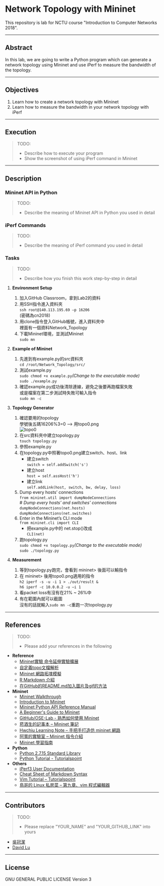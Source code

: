 # Network Topology with Mininet

This repository is lab for NCTU course "Introduction to Computer Networks 2018".

---
## Abstract

In this lab, we are going to write a Python program which can generate a network topology using Mininet and use iPerf to measure the bandwidth of the topology.

---
## Objectives

1. Learn how to create a network topology with Mininet
2. Learn how to measure the bandwidth in your network topology with iPerf

---
## Execution

> TODO: 
> * Describe how to execute your program
> * Show the screenshot of using iPerf command in Mininet

---
## Description

### Mininet API in Python

> TODO:
> * Describe the meaning of Mininet API in Python you used in detail

### iPerf Commands

> TODO:
> * Describe the meaning of iPerf command you used in detail

### Tasks

> TODO:
> * Describe how you finish this work step-by-step in detail

1. **Environment Setup**

   1) 加入GitHub Classroom，拿到Lab2的資料
   2) 用SSH指令進入資料夾  
      `ssh root@140.113.195.69 –p 16206`  
      (密碼為cn2018)
   3) 用clone指令登入GitHub帳號，進入資料夾中  
      裡面有一個資料Network_Topology
   4) 下載Mininet環境，並測試Mininet  
      `sudo mn`
    

2. **Example of Mininet**

   1) 先進到有example.py的src資料夾  
     `cd /root/Network_Topology/src/`  
   2) 測試example.py  
     `sudo chmod +x example.py`*(Change to the executable mode)*  
     `sudo ./example.py`  
   3) 確認example.py成功後清除連線，避免之後要再跑檔案失敗  
      或是檔案在第二步測試時失敗可輸入指令  
     `sudo mn -c`


3. **Topology Generator**

   1) 確認要用的topology  
      學號後五碼16206%3=0 --> 用topo0.png  
      ![topo0](https://github.com/nctucn/lab2-kuanchiehwu/blob/master/src/topo/topo0.png)
   2) 在src資料夾中建立topology.py  
      `touch topology.py`  
   3) 參照example.py  
   4) 在topology.py中照著topo0.png建立switch、host、link  
      * 建立switch  
        `switch = self.addSwitch('s')`  
      * 建立host  
        `host = self.assHost('h')`  
      * 建立link  
        `self.addLink(host, switch, bw, delay, loss)`  
   5) Dump every hosts’ connections  
      `from mininet.util import dumpNodeConnections`  
      \# *Dump every hosts’ and switches’ connections*  
      `dumpNodeConnections(net.hosts)`  
      `dumpNodeConnections(net.switches)`  
   6) Enter in the Mininet’s CLI mode  
      `from mininet.cli import CLI`
      * 把example.py中的 net.stop()改成  
      `CLI(net)`  
   7) 跑topology.py  
      `sudo chmod +x topology.py`*(Change to the executable mode)*  
      `sudo ./topology.py`  


4. **Measurement**  

   1) 等到topology.py跑完，會看到 mininet> 後面可以輸指令  
   2) 在 mininet> 後用topo0.png適用的指令  
      `h2 iperf -s -u -i 1 > ./out/result &`  
      `h6 iperf -c 10.0.0.2 -u –i 1`  
   3) 看packet loss有沒有在21% ~ 26%中  
   4) 有在範圍內就可以截圖  
      沒有的話就輸入`sudo mn -c`重跑一次topology.py

---
## References

> TODO: 
> * Please add your references in the following
* **Reference**
    * [Mininet實驗 命令延伸實驗擴展](https://www.cnblogs.com/qq952693358/p/5882931.html)
    * [自定義topo文檔解析](https://hk.saowen.com/a/bec15fcc5f83404bce2c3724394fa8e8e9404d8d52f049a925517f770619ff80)
    * [Mininet 網路拓墣模擬](https://ithelp.ithome.com.tw/articles/10197633)
    * [R Markdown 介紹](https://bookdown.org/tpemartin/rmarkdown_intro/markdown-syntax.html)  
    * [在GitHub的README.md加入圖片及gif的方法](https://medium.com/@stephyang/在github的readme-md加入圖片及gif的方法-7282a4a63141)
* **Mininet**
    * [Mininet Walkthrough](http://mininet.org/walkthrough/)
    * [Introduction to Mininet](https://github.com/mininet/mininet/wiki/Introduction-to-Mininet)
    * [Mininet Python API Reference Manual](http://mininet.org/api/annotated.html)
    * [A Beginner's Guide to Mininet](https://opensourceforu.com/2017/04/beginners-guide-mininet/)
    * [GitHub/OSE-Lab - 熟悉如何使用 Mininet](https://github.com/OSE-Lab/Learning-SDN/blob/master/Mininet/README.md)
    * [菸酒生的記事本 – Mininet 筆記](https://blog.laszlo.tw/?p=81)
    * [Hwchiu Learning Note – 手把手打造仿 mininet 網路](https://hwchiu.com/setup-mininet-like-environment.html)
    * [阿寬的實驗室 – Mininet 指令介紹](https://ting-kuan.blog/2017/11/09/%E3%80%90mininet%E6%8C%87%E4%BB%A4%E4%BB%8B%E7%B4%B9%E3%80%91/)
    * [Mininet 學習指南](https://www.sdnlab.com/11495.html)
* **Python**
    * [Python 2.7.15 Standard Library](https://docs.python.org/2/library/index.html)
    * [Python Tutorial - Tutorialspoint](https://www.tutorialspoint.com/python/)
* **Others**
    * [iPerf3 User Documentation](https://iperf.fr/iperf-doc.php#3doc)
    * [Cheat Sheet of Markdown Syntax](https://www.markdownguide.org/cheat-sheet)
    * [Vim Tutorial – Tutorialspoint](https://www.tutorialspoint.com/vim/index.htm)
    * [鳥哥的 Linux 私房菜 – 第九章、vim 程式編輯器](http://linux.vbird.org/linux_basic/0310vi.php)

---
## Contributors

> TODO:
> * Please replace "YOUR_NAME" and "YOUR_GITHUB_LINK" into yours

* [吳冠潔](https://github.com/)
* [David Lu](https://github.com/yungshenglu)

---
## License

GNU GENERAL PUBLIC LICENSE Version 3
